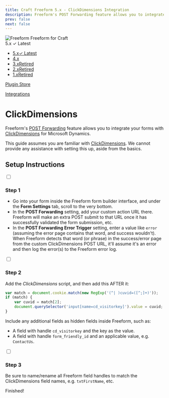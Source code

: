 ```yaml
---
title: Craft Freeform 5.x - ClickDimensions Integration
description: Freeform's POST Forwarding feature allows you to integrate your forms with ClickDimensions for Microsoft Dynamics.
prev: false
next: false
---
```


<meta property="og:image" content="https://docs.solspace.com/extras/social/craft/freeform/freeform.png" />

<div id="pr-heading">
    <img src="https://docs.solspace.com/extras/icons/products/freeform-icon.png" alt="Freeform" class="pr-image">
    <span class="pr-name">Freeform</span>
    <span class="pr-category">for Craft</span>
    <div class="pr-v-wrapper">
        <div class="pr-v">
            <span class="pr-v-v">5.x</span>
            <span class="pr-v-type pr-latest">✓ Latest</span>
            <span class="pr-v-arrow arrow down"></span>
        </div>
        <ul class="pr-v-list">
            <li><a href="/craft/freeform/v5/">5.x<span class="pr-v-type pr-latest">✓ Latest</span></a></li>
            <li><a href="/craft/freeform/v4/">4.x</a></li>
            <li><a href="/craft/freeform/v3/">3.x<span class="pr-v-type pr-retired">Retired</span></a></li>
            <li><a href="/craft/freeform/v2/">2.x<span class="pr-v-type pr-retired">Retired</span></a></li>
            <li><a href="/craft/freeform/v1/">1.x<span class="pr-v-type pr-retired">Retired</span></a></li>
        </ul>
    </div>
    <div class="pr-buy">
        <a href="https://plugins.craftcms.com/freeform" class="button button-blue"><span class="external-url">Plugin Store</span></a>
    </div>
</div>

<span class="page-section"><a href="/craft/freeform/v5/integrations/">Integrations</a></span>

# ClickDimensions <Badge type="pro" text="Pro" />
Freeform's [POST Forwarding](../integrations/post-forwarding/) feature allows you to integrate your forms with [ClickDimensions](https://clickdimensions.com/) for Microsoft Dynamics.

This guide assumes you are familiar with [ClickDimensions](https://clickdimensions.com/). We cannot provide any assistance with setting this up, aside from the basics.


## Setup Instructions

<div class="step">
<label for="step1"><input type="checkbox" class="step-check" id="step1">

### Step 1

</label>

- Go into your form inside the Freeform form builder interface, and under the **Form Settings** tab, scroll to the very bottom.
- In the **POST Forwarding** setting, add your custom action URL there. Freeform will make an extra POST submit to that URL once it has successfully validated the form submission, etc.
- In the **POST Forwarding Error Trigger** setting, enter a value like `error` (assuming the error page contains that word, and success wouldn't). When Freeform detects that word (or phrase) in the success/error page from the custom ClickDimensions POST URL, it'll assume it's an error and then log the error(s) to the Freeform error log.

</div>

<div class="step">
<label for="step2"><input type="checkbox" class="step-check" id="step2">

### Step 2

</label>

Add the _ClickDimensions_ script, and then add this AFTER it:

``` js
var match = document.cookie.match(new RegExp('(^| )cuvid=([^;]+)'));
if (match) {
    var cuvid = match[2];
    document.querySelector('input[name=cd_visitorkey]').value = cuvid;
}
```

Include any additional fields as hidden fields inside Freeform, such as:

- A field with handle `cd_visitorkey` and the key as the value.
- A field with handle `form_friendly_id` and an applicable value, e.g. `ContactUs`.

</div>

<div class="step">
<label for="step3"><input type="checkbox" class="step-check" id="step3">

### Step 3

</label>

Be sure to name/rename all Freeform field handles to match the ClickDimensions field names, e.g. `txtFirstName`, etc.

</div>

<div class="step-finished">Finished!</div>
